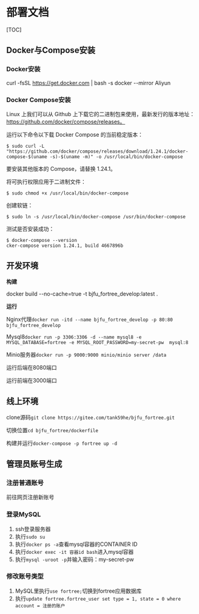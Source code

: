 # 部署文档

[TOC]

## Docker与Compose安装

### Docker安装

curl -fsSL https://get.docker.com | bash -s docker --mirror Aliyun

### Docker Compose安装

Linux 上我们可以从 Github 上下载它的二进制包来使用，最新发行的版本地址：https://github.com/docker/compose/releases。

运行以下命令以下载 Docker Compose 的当前稳定版本：

```
$ sudo curl -L "https://github.com/docker/compose/releases/download/1.24.1/docker-compose-$(uname -s)-$(uname -m)" -o /usr/local/bin/docker-compose
```

要安装其他版本的 Compose，请替换 1.24.1。

将可执行权限应用于二进制文件：

```
$ sudo chmod +x /usr/local/bin/docker-compose
```

创建软链：

```
$ sudo ln -s /usr/local/bin/docker-compose /usr/bin/docker-compose
```

测试是否安装成功：

```
$ docker-compose --version
cker-compose version 1.24.1, build 4667896b
```

## 开发环境

**构建**

docker build --no-cache=true -t bjfu_fortree_develop:latest .

**运行**

Nginx代理`docker run -itd --name bjfu_fortree_develop -p 80:80 bjfu_fortree_develop`

Mysql8`docker run -p 3306:3306 -d --name mysql8 -e MYSQL_DATABASE=fortree -e MYSQL_ROOT_PASSWORD=my-secret-pw  mysql:8`

Minio服务器`docker run -p 9000:9000 minio/minio server /data`

运行后端在8080端口

运行前端在3000端口

## 线上环境

clone源码`git clone https://gitee.com/tank59he/bjfu_fortree.git`

切换位置`cd bjfu_fortree/dockerfile`

构建并运行`docker-compose -p fortree up -d`

## 管理员账号生成

### 注册普通账号

前往网页注册新账号

### 登录MySQL

1. ssh登录服务器
2. 执行`sudo su`
3. 执行`docker ps -a`查看mysql容器的CONTAINER ID
4. 执行`docker exec -it 容器id bash`进入mysql容器
5. 执行`mysql -uroot -p`并输入密码：my-secret-pw

### 修改账号类型

1. MySQL里执行`use fortree;`切换到fortree应用数据库
2. 执行`update fortree.fortree_user set type = 1, state = 0 where account = 注册的账户`

